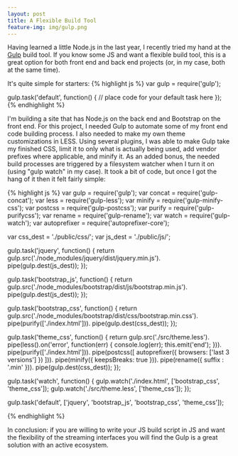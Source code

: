 ```yaml
---
layout: post
title: A Flexible Build Tool
feature-img: img/gulp.png
---
```

Having learned a little Node.js in the last year, I recently tried my hand at the [Gulp](http://gulpjs.com/)
build tool.  If you know some JS and want a flexible build tool, this is a great
option for both front end and back end projects (or, in my case, both at the same time).

It's quite simple for starters:
{% highlight js %}
var gulp = require('gulp');

gulp.task('default', function() {
  // place code for your default task here
});
{% endhighlight %}

I'm building a site that has Node.js on the back end and Bootstrap on the front end.  For this project, I needed Gulp to automate some of my front end code building process.  I also needed to make my own theme customizations in LESS.  Using several plugins, I was able to make Gulp take my finished CSS, limit it to only what is actually being used, add vendor prefixes where applicable, and minify it.  As an added bonus, the needed build processes are triggered by a filesystem watcher when I turn it on (using "gulp watch" in my case).  It took a bit of code, but once I got the hang of it then it felt fairly simple:

{% highlight js %}
var gulp         = require('gulp');
var concat       = require('gulp-concat');
var less         = require('gulp-less');
var minify       = require('gulp-minify-css');
var postcss      = require('gulp-postcss');
var purify       = require('gulp-purifycss');
var rename       = require('gulp-rename');
var watch        = require('gulp-watch');
var autoprefixer = require('autoprefixer-core');

var css_dest = './public/css/';
var js_dest  = './public/js/';

gulp.task('jquery', function() {
  return gulp.src('./node_modules/jquery/dist/jquery.min.js').
    pipe(gulp.dest(js_dest));
});

gulp.task('bootstrap_js', function() {
  return gulp.src('./node_modules/bootstrap/dist/js/bootstrap.min.js').
    pipe(gulp.dest(js_dest));
});

gulp.task('bootstrap_css', function() {
  return gulp.src('./node_modules/bootstrap/dist/css/bootstrap.min.css').
    pipe(purify(['./index.html'])).
    pipe(gulp.dest(css_dest));
});

gulp.task('theme_css', function() {
  return gulp.src('./src/theme.less').
    pipe(less().on('error', function(err) {
      console.log(err);
      this.emit('end');
    })).
    pipe(purify(['./index.html'])).
    pipe(postcss([ autoprefixer({ browsers: ['last 3 versions'] }) ])).
    pipe(minify({ keepsBreaks: true })).
    pipe(rename({ suffix : '.min' })).
    pipe(gulp.dest(css_dest));
});

gulp.task('watch', function() {
  gulp.watch('./index.html', ['bootstrap_css', 'theme_css']);
  gulp.watch('./src/theme.less', ['theme_css']);
});

gulp.task('default', ['jquery', 'bootstrap_js', 'bootstrap_css', 'theme_css']);

{% endhighlight %}

In conclusion: if you are willing to write your JS build script in JS and want the flexibility of the streaming
interfaces you will find the Gulp is a great solution with an active ecosystem.
